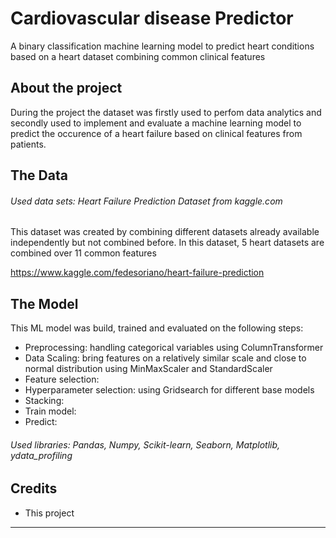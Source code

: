 # Cardiovascular disease Predictor
A binary classification machine learning model to predict heart conditions based on a heart dataset combining common clinical features

## About the project
During the project the dataset was firstly used to perfom data analytics and secondly used to implement and evaluate a machine learning model to predict the occurence of a heart failure based on clinical features from patients.

## The Data
###### *Used data sets: Heart Failure Prediction Dataset from kaggle.com*

This dataset was created by combining different datasets already available independently but not combined before. In this dataset, 5 heart datasets are combined over 11 common features

https://www.kaggle.com/fedesoriano/heart-failure-prediction

## The Model
This ML model was build, trained and evaluated on the following steps:
- Preprocessing: handling categorical variables using ColumnTransformer
- Data Scaling: bring features on a relatively similar scale and close to normal distribution using MinMaxScaler and StandardScaler
- Feature selection:
- Hyperparameter selection: using Gridsearch for different base models
- Stacking:
- Train model:
- Predict:

###### *Used libraries: Pandas, Numpy, Scikit-learn, Seaborn, Matplotlib, ydata_profiling*



## Credits
- This project 



----------------------------------------------------------------
